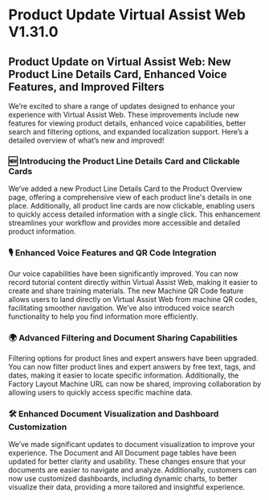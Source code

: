 # Product Update Virtual Assist Web V1.31.0

## Product Update on Virtual Assist Web: New Product Line Details Card, Enhanced Voice Features, and Improved Filters

We’re excited to share a range of updates designed to enhance your experience with Virtual Assist Web. These improvements include new features for viewing product details, enhanced voice capabilities, better search and filtering options, and expanded localization support. Here’s a detailed overview of what’s new and improved!

### 🆕 **Introducing the Product Line Details Card and Clickable Cards**

We’ve added a new Product Line Details Card to the Product Overview page, offering a comprehensive view of each product line's details in one place. Additionally, all product line cards are now clickable, enabling users to quickly access detailed information with a single click. This enhancement streamlines your workflow and provides more accessible and detailed product information.

### 🎙️ **Enhanced Voice Features and QR Code Integration**

Our voice capabilities have been significantly improved. You can now record tutorial content directly within Virtual Assist Web, making it easier to create and share training materials. The new Machine QR Code feature allows users to land directly on Virtual Assist Web from machine QR codes, facilitating smoother navigation. We’ve also introduced voice search functionality to help you find information more efficiently.

### 🌍 **Advanced Filtering and Document Sharing Capabilities**

Filtering options for product lines and expert answers have been upgraded. You can now filter product lines and expert answers by free text, tags, and dates, making it easier to locate specific information. Additionally, the Factory Layout Machine URL can now be shared, improving collaboration by allowing users to quickly access specific machine data.

### 🛠️ **Enhanced Document Visualization and Dashboard Customization**

We’ve made significant updates to document visualization to improve your experience. The Document and All Document page tables have been updated for better clarity and usability. These changes ensure that your documents are easier to navigate and analyze. Additionally, customers can now use customized dashboards, including dynamic charts, to better visualize their data, providing a more tailored and insightful experience.
